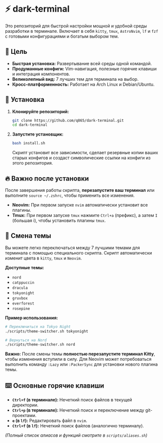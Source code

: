 # ⚡ dark-terminal

Это репозиторий для быстрой настройки мощной и удобной среды разработки в терминале. Включает в себя `kitty`, `tmux`, `AstroNvim`, `lf` и `fzf` с готовыми конфигурациями и богатым выбором тем.

## 🎯 Цель

*   **Быстрая установка:** Развертывание всей среды одной командой.
*   **Продуманные конфиги:** Vim-навигация, полезные горячие клавиши и интеграция компонентов.
*   **Великолепный вид:** 7 лучших тем для терминала на выбор.
*   **Кросс-платформенность:** Работает на Arch Linux и Debian/Ubuntu.

## 🚀 Установка

1.  **Клонируйте репозиторий:**
    ```bash
    git clone https://github.com/q865/dark-terminal.git
    cd dark-terminal
    ```

2.  **Запустите установщик:**
    ```bash
    bash install.sh
    ```
    Скрипт установит все зависимости, сделает резервные копии ваших старых конфигов и создаст символические ссылки на конфиги из этого репозитория.

## 🔥 Важно после установки

После завершения работы скрипта, **перезапустите ваш терминал** или выполните `source ~/.zshrc`, чтобы применить все изменения.

*   **Neovim:** При первом запуске `nvim` автоматически установит все плагины.
*   **Tmux:** При первом запуске `tmux` нажмите `Ctrl+a` (префикс), а затем `I` (большая i), чтобы установить плагины `tmux`.

## 🎨 Смена темы

Вы можете легко переключаться между 7 лучшими темами для терминала с помощью специального скрипта. Скрипт автоматически изменит цвета в `kitty`, `tmux` и `Neovim`.

**Доступные темы:**
*   `nord`
*   `catppuccin`
*   `dracula`
*   `tokyonight`
*   `gruvbox`
*   `everforest`
*   `rosepine`

**Пример использования:**
```bash
# Переключиться на Tokyo Night
./scripts/theme-switcher.sh tokyonight

# Вернуться на Nord
./scripts/theme-switcher.sh nord
```

**Важно:** После смены темы **полностью перезапустите терминал Kitty**, чтобы изменения вступили в силу. Для Neovim может потребоваться выполнить команду `:Lazy` или `:PackerSync` для установки нового плагина темы.

## ⌨️ Основные горячие клавиши

*   **`Ctrl+f` (в терминале):** Нечеткий поиск файлов в текущей директории.
*   **`Ctrl+p` (в терминале):** Нечеткий поиск и переключение между git-проектами.
*   **`e` (в `lf`):** Редактировать файл в `nvim`.
*   **`Ctrl+f` (в `lf`):** Нечеткий поиск файлов (аналогично терминалу).

*(Полный список алиасов и функций смотрите в `scripts/aliases.sh`)*
